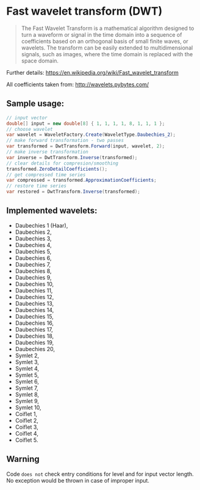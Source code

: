 # Fast wavelet transform (DWT)
> The Fast Wavelet Transform is a mathematical algorithm designed to turn a waveform or signal in the time domain into a sequence of coefficients based on an orthogonal basis of small finite waves, or wavelets. The transform can be easily extended to multidimensional signals, such as images, where the time domain is replaced with the space domain. 

Further details: https://en.wikipedia.org/wiki/Fast_wavelet_transform

All coefficients taken from: http://wavelets.pybytes.com/ 

## Sample usage:
```cs
// input vector
double[] input = new double[8] { 1, 1, 1, 1, 8, 1, 1, 1 };
// choose wavelet
var wavelet = WaveletFactory.Create(WaveletType.Daubechies_2);
// make forward transformation - two passes
var transformed = DwtTransform.Forward(input, wavelet, 2);
// make inverse transformation
var inverse = DwtTransform.Inverse(transformed);
// clear details for compresion/smoothing
transformed.ZeroDetailCoefficients();
// get compressed time series
var compressed = transformed.ApproximationCoefficients;
// restore time series 
var restored = DwtTransform.Inverse(transformed);
```
## Implemented wavelets:
- Daubechies 1 (Haar),
- Daubechies 2,
- Daubechies 3,
- Daubechies 4,
- Daubechies 5,
- Daubechies 6,
- Daubechies 7,
- Daubechies 8,
- Daubechies 9,
- Daubechies 10,
- Daubechies 11,
- Daubechies 12,
- Daubechies 13,
- Daubechies 14,
- Daubechies 15,
- Daubechies 16,
- Daubechies 17,
- Daubechies 18,
- Daubechies 19,
- Daubechies 20,
- Symlet 2,
- Symlet 3,
- Symlet 4,
- Symlet 5,
- Symlet 6,
- Symlet 7,
- Symlet 8,
- Symlet 9,
- Symlet 10,
- Coiflet 1,
- Coiflet 2,
- Coiflet 3,
- Coiflet 4,
- Coiflet 5.

## Warning
Code `does not` check entry conditions for level and for input vector length. No exception would be thrown in case of improper input.

